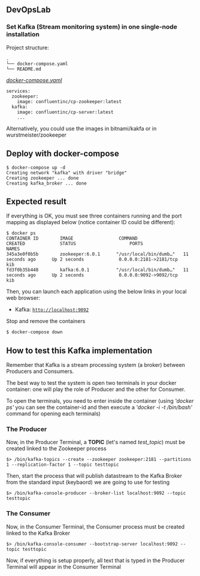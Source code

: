 ## DevOpsLab
### Set Kafka (Stream monitoring system) in one single-node installation

Project structure:
```
.
└── docker-compose.yaml
└── README.md
```

[_docker-compose.yaml_](docker-compose.yaml)
```
services:
  zookeeper:
    image: confluentinc/cp-zookeeper:latest
  kafka:
    image: confluentinc/cp-server:latest
    ...
```
Alternatively, you could use the images in bitnami/kakfa or in wurstmeister/zookeeper

## Deploy with docker-compose

```
$ docker-compose up -d
Creating network "kafka" with driver "bridge"
Creating zookeeper ... done
Creating kafka_broker ... done
```

## Expected result

If everything is OK, you must see three containers running and the port mapping as displayed below (notice container ID could be different):
```
$ docker ps
CONTAINER ID        IMAGE                 COMMAND                  CREATED             STATUS                    PORTS                                                                                            NAMES
345a3e0f0b5b        zookeeper:6.0.1      "/usr/local/bin/dumb…"   11 seconds ago      Up 2 seconds             0.0.0.0:2181->2181/tcp                                                                           kib
fd3f0b35b448        kafka:6.0.1          "/usr/local/bin/dumb…"   11 seconds ago      Up 2 seconds             0.0.0.0:9092->9092/tcp                                                                           kib
```

Then, you can launch each application using the below links in your local web browser:

* Kafka: [`http://localhost:9092`](http://localhost:9092)

Stop and remove the containers
```
$ docker-compose down
```

## How to test this Kafka implementation
Remember that Kafka is a stream processing system (a broker) between Producers and Consumers.

The best way to test the system is open two terminals in your docker container: one will play the role of Producer and the other for Consumer.

To open the terminals, you need to enter inside the container (using *'docker ps'* you can see the container-id and then execute a *'docker -i -t <container-id> /bin/bash'* command for opening each terminals)

### The Producer
Now, in the Producer Terminal, a **TOPIC** (let's named *test_topic*) must be created linked to the Zookeeper process
```
$> /bin/kafka-topics --create --zookeeper zookeeper:2181 --partitions 1 --replication-factor 1 --topic testtopic
```
Then, start the process that will publish datastream to the Kafka Broker from the standard input (keybaord) we are going to use for testing
```
$> /bin/kafka-console-producer --broker-list localhost:9092 --topic testtopic
```

### The Consumer
Now, in the Consumer Terminal, the Consumer process must be created linked to the Kafka Broker
```
$> /bin/kafka-console-consumer --bootstrap-server localhost:9092 --topic testtopic
```
Now, if everything is setup properly, all text that is typed in the Producer Terminal will appear in the Consumer Terminal
